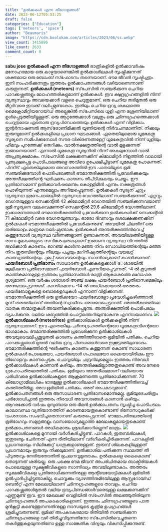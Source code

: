 ```yaml
---
title: "ഉല്‍ക്കകള്‍ എന്ന തീഗോളങ്ങള്‍"
date: 2023-06-12T05:53:25
draft: false
categories: ["Education"]
tags: ['meteors', 'space']
author: "Beaumaris"
image: "https://cdn.boolokam.com/articles/2023/06/ss.webp"
view_count: 1415896
like_count: 2633
comment_count: 0
---
```


**sabu jose** **ഉല്‍ക്കകള്‍ എന്ന തീഗോളങ്ങള്‍** രാത്രികളില്‍ ഉല്‍ക്കാവര്‍ഷം മനോഹരമായ ഒരു കാഴ്ചയാണെങ്കില്‍ ഉല്‍ക്കാശിലകള്‍ സൃഷ്ടിക്കുന്നത് ശക്തമായ ഒരു ബോംബ് സ്‌ഫോടനം തന്നെയാണ്. ഭൗമ ജീവന്‍ സൃഷ്ടിച്ചതും ഇനി സംഹരിക്കുന്നതും ഇത്തരം ഉല്‍ക്കാപതനങ്ങള്‍ വഴിയാണെന്നാണ് കരുതുന്നത്. **ഉല്‍ക്കകള്‍ (meteors)** സ്‌പേസില്‍ സഞ്ചരിക്കുന്ന ചെറിയ പാറക്കഷ്ണങ്ങളും ലോഹത്തരികളുമാണ് ഉല്‍ക്കകള്‍. ഇവ ക്ഷുദ്രഗ്രഹങ്ങളില്‍ നിന്ന് വ്യത്യസ്ഥവും അവയെക്കാര്‍ വളരെ ചെറുതുമാണ്. ഒരു ചെറിയ തരിമുതല്‍ ഒരു മീറ്റര്‍വരെ ഇവക്ക് വലിപ്പമുണ്ടാകാം. ഇതിലും ചെറിയ ദ്രവ്യ ശകലത്തെ മൈക്രോമീറ്റിയറോയ്ഡ് അല്ലെങ്കില്‍ സ്‌പേസിലെ ധൂളി എന്ന ശ്രേണിയിലാണ് ഉള്‍പ്പെടുത്തിയിട്ടുള്ളത്. ഒരു ആറ്റത്തേക്കാള്‍ വലുതും ഒരു ഛിന്നഗ്രഹത്തെക്കാള്‍ ചെറുതുമായ ഏതൊരു ദ്രവ്യപിണ്ഡത്തെയും ഉല്‍ക്കകള്‍ എന്ന് വിളിക്കാം. ഇന്റര്‍നാഷണല്‍ ആസ്‌ട്രോണിമിക്കല്‍ യൂണിയന്റെ നിര്‍വചനമാണിത്. നിക്കലും ഇരുമ്പുമാണ് ഉല്‍ക്കകളിലെ പ്രധാന ഘടകങ്ങള്‍. ഏതെങ്കിലുമൊരു ധൂമകേതു സൂര്യനെ സമീപിക്കുമ്പോള്‍ സൗര വികിരണങ്ങളേറ്റ് ധൂമകേതുവില്‍ നിന്ന് ധൂളിയും ഹിമവും പുറത്തേക്ക് തെറിക്കും. വാല്‍നക്ഷത്രത്തിന്റെ വാല്‍ മുളക്കുന്നത് ഇങ്ങനെയാണ്. എന്നാല്‍ ധൂമകേതു സൂര്യനില്‍ നിന്ന് അകലുമ്പോള്‍ വാല്‍ അപ്രത്യക്ഷമാകും. സ്‌പേസില്‍ ലക്ഷക്കണക്കിന് കിലോമീറ്റര്‍ നീളത്തില്‍ വാലായി പ്രത്യക്ഷപ്പെട്ട പൊടിപടലങ്ങളെ അവിടെ ഉപേക്ഷിച്ചിട്ടാണ് ധൂമകേതു പോകുന്നത്. പിന്നീട് ഏതെങ്കിലുമൊരു അവസരത്തില്‍ ഈ പാതയിലൂടെ ഭൂമി സഞ്ചരിക്കുമ്പോള്‍ പൊടിപടലങ്ങള്‍ ഭൗമാന്തരീക്ഷത്തില്‍ പ്രവേശിക്കുകയും അന്തരീക്ഷത്തിന്റെ ഘര്‍ഷണം കാരണം തീപിടിക്കുകയും ചെയ്യും. ഈ പ്രതിഭാസമാണ് ഉല്‍ക്കാവര്‍ഷമെന്നും കൊള്ളിമീന്‍ എന്നും നക്ഷത്രങ്ങള്‍ പൊഴിയുന്നത് എന്നുമെല്ലാം അറിയപ്പെടുന്നത്. ഉല്‍ക്കകള്‍ സൂര്യന് ചുറ്റും വ്യത്യസ്ഥ ഭ്രമണപഥങ്ങളില്‍ വ്യത്യസ്ഥ വേഗത്തിലാണ് സഞ്ചരിക്കുന്നത്. ഏറ്റവും വേഗതയുള്ളവ സെക്കന്റില്‍ 42 കിലോമീറ്റര്‍ വേഗതയില്‍ സഞ്ചരിക്കുന്നവയാണ് ഭൂമി സൂര്യനെ വലംവെക്കുന്നത് സെക്കന്റില്‍ 29.6 കിലോമീറ്റര്‍ വേഗത്തിലാണ്. ഇക്കാരണത്താല്‍ ഭൗമാന്തരീക്ഷത്തില്‍ പ്രവേശിക്കുന്ന ഉല്‍ക്കകള്‍ക്ക് സെക്കന്റില്‍ 71 കിലോമീറ്റര്‍ വരെ വേഗതയുണ്ടാവും. ഓരോ ദിവസവും ദശലക്ഷക്കണക്കിന് ഉല്‍ക്കകള്‍ ഭൗമാന്തരീക്ഷത്തില്‍ പ്രവേശിക്കുന്നുണ്ട്. അവയില്‍ ചിലതിന് ഒരു തരിയോളം മാത്രമെ വലിപ്പമുണ്ടാകു. ഉല്‍ക്കകള്‍ അന്തരീക്ഷത്തില്‍വെച്ച് കത്തുമ്പോള്‍ വ്യത്യസ്ഥ വര്‍ണങ്ങളാണ് ഉണ്ടാകുന്നത്. അവയിലടങ്ങിയിട്ടുള്ള രാസ മൂലകങ്ങളുടെ സവിശേഷതകളാണ് ഇങ്ങനെ വ്യത്യസ്ഥ നിറത്തില്‍ ജ്വലിക്കാന്‍ കാരണം. ഓറഞ്ച് കലര്‍ന്ന മഞ്ഞ നിറം സോഡിയത്തിന്റെയും മഞ്ഞ നിറം ഇരുമ്പിന്റെയും നീലയും പച്ചയും മഗ്‌നീഷ്യത്തിന്റെയും വയലറ്റ് കാത്സ്യത്തിന്റെയും ചുമപ്പ് നൈട്രജന്റെയും സാന്നിദ്ധ്യമാണ് കാണിക്കുന്നത്. **[](https://cdn.boolokam.com/articles/2023/06/ss.webp)ഫയര്‍ബോള്‍ പ്രതിഭാസം** സാധാരണ ഉല്‍ക്കകളെക്കാള്‍ േശാഭയില്‍ ജ്വലിക്കുന്ന പ്രതിഭാസമാണ് ഫയര്‍ബോള്‍ എന്നറിയപ്പെടുന്നത്. -4 ല്‍ കൂടുതല്‍ കാന്തികമാനമുള്ള ഇത്തരം പ്രതിഭാസങ്ങള്‍ രാത്രി ആകാശത്തെ മനോഹര ദൃശ്യമാണ്. ഒരു വര്‍ഷം ശരാശരി അഞ്ച് ലക്ഷം ഫയര്‍ബോള്‍ പ്രതിഭാസമെങ്കിലും അനുഭവപ്പെടുന്നുണ്ട്. കാന്തികമാനം -14 ല്‍ അധികമായാല്‍ അത്തരം ഫയര്‍ബോളുകളെ ബൊളൈഡുകള്‍ എന്നാണ് വിളിക്കുന്നത്. ഭൗമാന്തരീക്ഷത്തില്‍ ഒരു ഉല്‍ക്കയോ ഫയര്‍ബോളോ പ്രവേശിച്ചുകഴിഞ്ഞാല്‍ മൂന്ന് തരത്തിലാണ് അതിന്റെ സ്വാധീനം അനുഭവപ്പെടുന്നത്. അന്തരീക്ഷത്തിലെ വാതക തന്മാത്രകള്‍ അയണീകരിക്കപ്പെടുന്നു. അന്തരീക്ഷത്തില്‍ പൊടിപടലം വ്യാപിക്കുന്നു. വലിയ ശബ്ദത്തില്‍ പൊട്ടിത്തെറിയുണ്ടാകുന്നു എന്നിവയാണവ. **[![](https://cdn.boolokam.com/articles/2023/06/dqdqdd-1-1024x1024.jpg)](https://cdn.boolokam.com/articles/2023/06/dqdqdd-1.jpg)ഉല്‍ക്കാശിലകള്‍ (meteorites)** ഉല്‍ക്കാശിലകള്‍ ഉല്‍ക്കകളില്‍ നിന്ന് വ്യത്യസ്ഥമാണ്. ഇവ ഏതെങ്കിലും ഛിന്നഗ്രഹത്തിന്റെയോ ധൂമകേതുവിന്റെയോ ഭാഗമാകാം. ഭൗമാന്തരീക്ഷത്തില്‍ പ്രവേശിക്കുന്ന ഉല്‍ക്കാശിലകള്‍ അവയുടെവലിപ്പക്കൂടുതല്‍ കാരണം കത്തിത്തീരാതെ ഭൂമിയില്‍ പതിക്കും. ചെറിയ പാറക്കഷ്ണങ്ങള്‍ മുതല്‍ വലിയ ദ്രവ്യ പിണ്ഡങ്ങള്‍വരെ ഇക്കൂട്ടത്തിലുണ്ടാകും. ഭൗമാന്തരീക്ഷത്തിന്റെ ഘര്‍ഷണം കാരണം കത്തുന്നത് കൊണ്ട് സാധാരണ ഉല്‍ക്കകള്‍ പോലെയോ, ഫയര്‍ബോള്‍ ഗപാലെയോ ഒക്കെയായിരിക്കും ഈ തീഗോളവും കാണപ്പെടുക. ചൊവ്വയിലും ചന്ദ്രനിലുമെല്ലാം ഇത്തരം നിരവധി ഉല്‍ക്കാശിലകള്‍ കാണാന്‍ കഴിയും. അന്തരീക്ഷമില്ലാത്തതുകൊണ്ട് അവ നേരെ ഗ്രഹോപരിതലത്തില്‍ പതിക്കും. ഭൂമിയുടെ അന്തരീക്ഷമാണ് വലിയൊരു പരിധിവരെ ഉല്‍ക്കാശിലകളുടെ ആക്രമണത്തെ പ്രതിരോധിക്കുന്നത്. 70 കിലോഗ്രാമിലധികം ഭാരമുള്ള ഉല്‍ക്കാശിലകള്‍ ഭൗമാന്തരീക്ഷത്തില്‍വെച്ച് കത്തിത്തീരില്ല. അവ ഭൂമിയില്‍ പതിക്കും. അത് അപകടവുമാണ്. ഉല്‍ക്കാപതനങ്ങള്‍ ഒരു അസാധാരണ പ്രതിഭാസമൊന്നുമല്ല. ഭൂമിയുടെചരിത്രം പരിശോധിച്ചാല്‍ ഇത്തരം നിരവധി അവസരങ്ങള്‍ കാണാന്‍ കഴിയും. ആറരക്കോടി വര്‍ഷം മുമ്പുണ്ടായ ഒരു ഭീമന്‍ ഉല്‍ക്കാപതനം സൃഷ്ടിച്ച പൊടിപടലം കാലാവസ്ഥ വ്യതിയാനത്തിന് കാരണമായതുകൊണ്ടാണ് ദിനോസറുകള്‍ക്ക് വംശനാശം സംഭവിച്ചതെനാനണ് കരുതപ്പെടുന്നത്. ഭൗമോപരിതലത്തിന്റെ ഭൂരിഭാഗവും സമുദ്രങ്ങളും വാസയോഗ്യമല്ലാത്ത മേഖലകളുമായതുകൊണ്ട് ഉല്‍ക്കാപതനങ്ങള്‍ അധികമാരും ശ്രദ്ധിക്കാറില്ലെന്ന് മാത്രം. [![](https://cdn.boolokam.com/articles/2023/06/dqqww-1024x666.jpg)](https://cdn.boolokam.com/articles/2023/06/dqqww.jpg)ഉല്‍ക്കാശിലകളെ മൂന്നായി വര്‍ഗീകരിച്ചിട്ടുണ്ട്. പാറകള്‍, ഇരുമ്പ്ശിലകള്‍, ഇതുരണ്ടും ചേര്‍ന്നത് എന്ന രീതിയിലാണ് വര്‍ഗീകരിച്ചിരിക്കുന്നത്. പാറകളില്‍ പ്രധാനമായും സിലിക്കേറ്റ് ധാതുക്കളാണുള്ളത്. ഇരുമ്പ് ശിലകകളിലുള്ളത് പ്രധാനമായും ഇരുമ്പും നിക്കലുമാണ്. ഉല്‍ക്കാശില പതിക്കുന്ന സ്ഥലത്ത് തീ പിടുത്തവും നേരിയതോതില്‍ ഭൂചലനവുമുണ്ടാകും. ഉല്‍ക്കകളെ കൈകൊണ്ട് തൊടുന്നത് ശരിയല്ല. ഒരു പക്ഷെ ഭൗമ ജീവന് അപരിചിതമായ ബാക്ടീരിയകള്‍ പോലെയുള്ള സൂക്ഷ്മജീവികളുടെ സാന്നിദ്ധ്യം അവയിലുണ്ടാകാം. അത്തരം സൂക്ഷജീവികളെ പ്രതിരോധിക്കുന്നതിനുള്ള ആന്റിബയോട്ടിക്കുകള്‍ ഭൂമിയില്‍ ഉല്‍പ്പാദിപ്പിച്ചിട്ടുണ്ടാകില്ല. ചൊവ്വക്കും വ്യാഴത്തിനുമിടയിലുള്ള ആസ്റ്ററോയ്ഡ് ബെല്‍റ്റ് എന്ന മേഖലയിലാണ് ഛിന്നഗ്രഹങ്ങളുടെ താവളം. ചെറിയ പാറക്കഷ്ണങ്ങള്‍മുതല്‍ വലിയ ദ്രവ്യപിണ്ഡങ്ങള്‍വരെയുള്ള ലക്ഷക്കണക്കിന് ഏണ്ണമുണ്ട് ഇവ. ഈ മേഖലക്ക് വെളിയില്‍ സ്‌പേസില്‍ അലഞ്ഞുതിരിയുന്ന ഛിന്നഗ്രഹങ്ങള്‍ അപകടകാരികളാണ്. ഇത്തരം ഛിന്നഗ്രഹങ്ങളുടെ പാത മുന്‍കൂട്ടി കണ്ടെത്തുനന്നതിനുള്ള നാസയുടെ കൃത്രിമ ഉപഗ്രഹങ്ങള്‍ ശ്രമിച്ചുവരുന്നുണ്ട്. ഭൂമിക്ക് അപകടകരമായ രീതിയില്‍ സഞ്ചരിക്കുന്ന ഛിന്നഗ്രഹങ്ങളെ വഴി തിരിച്ചുവിടുന്നതിനോ സ്‌പേസില്‍വെച്ചുതന്നെ തകര്‍ത്തുകളയുന്നതിനോ ഉള്ള സാങ്കേതിക വിദ്യയും വികസിപ്പിക്കുന്നുണ്ട്.

